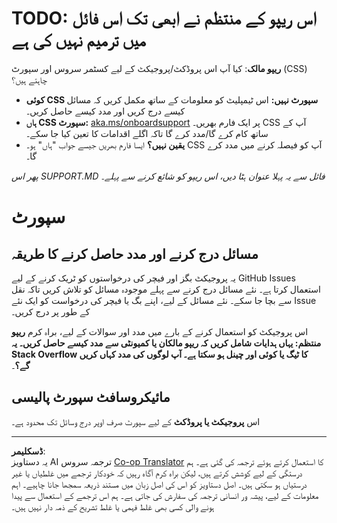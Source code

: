 <!--
CO_OP_TRANSLATOR_METADATA:
{
  "original_hash": "b7244261ee19497082edf33bcce64717",
  "translation_date": "2025-09-03T20:00:00+00:00",
  "source_file": "SUPPORT.md",
  "language_code": "ur"
}
-->
# TODO: اس ریپو کے منتظم نے ابھی تک اس فائل میں ترمیم نہیں کی ہے

**ریپو مالک**: کیا آپ اس پروڈکٹ/پروجیکٹ کے لیے کسٹمر سروس اور سپورٹ (CSS) چاہتے ہیں؟

- **کوئی CSS سپورٹ نہیں:** اس ٹیمپلیٹ کو معلومات کے ساتھ مکمل کریں کہ مسائل کیسے درج کریں اور مدد کیسے حاصل کریں۔
- **ہاں CSS سپورٹ:** [aka.ms/onboardsupport](https://aka.ms/onboardsupport) پر ایک فارم بھریں۔ CSS آپ کے ساتھ کام کرے گا/مدد کرے گا تاکہ اگلے اقدامات کا تعین کیا جا سکے۔
- **یقین نہیں؟** ایسا فارم بھریں جیسے جواب "ہاں" ہو۔ CSS آپ کو فیصلہ کرنے میں مدد کرے گا۔

*پھر اس SUPPORT.MD فائل سے یہ پہلا عنوان ہٹا دیں، اس ریپو کو شائع کرنے سے پہلے۔*

# سپورٹ

## مسائل درج کرنے اور مدد حاصل کرنے کا طریقہ  

یہ پروجیکٹ بگز اور فیچر کی درخواستوں کو ٹریک کرنے کے لیے GitHub Issues استعمال کرتا ہے۔ نئے مسائل درج کرنے سے پہلے موجودہ مسائل کو تلاش کریں تاکہ نقل سے بچا جا سکے۔ نئے مسائل کے لیے، اپنے بگ یا فیچر کی درخواست کو ایک نئے Issue کے طور پر درج کریں۔

اس پروجیکٹ کو استعمال کرنے کے بارے میں مدد اور سوالات کے لیے، براہ کرم **ریپو منتظم: یہاں ہدایات شامل کریں کہ ریپو مالکان یا کمیونٹی سے مدد کیسے حاصل کریں۔ یہ Stack Overflow کا ٹیگ یا کوئی اور چینل ہو سکتا ہے۔ آپ لوگوں کی مدد کہاں کریں گے؟**۔

## مائیکروسافٹ سپورٹ پالیسی  

اس **پروجیکٹ یا پروڈکٹ** کے لیے سپورٹ صرف اوپر درج وسائل تک محدود ہے۔

---

**ڈسکلیمر**:  
یہ دستاویز AI ترجمہ سروس [Co-op Translator](https://github.com/Azure/co-op-translator) کا استعمال کرتے ہوئے ترجمہ کی گئی ہے۔ ہم درستگی کے لیے کوشش کرتے ہیں، لیکن براہ کرم آگاہ رہیں کہ خودکار ترجمے میں غلطیاں یا غیر درستیاں ہو سکتی ہیں۔ اصل دستاویز کو اس کی اصل زبان میں مستند ذریعہ سمجھا جانا چاہیے۔ اہم معلومات کے لیے، پیشہ ور انسانی ترجمہ کی سفارش کی جاتی ہے۔ ہم اس ترجمے کے استعمال سے پیدا ہونے والی کسی بھی غلط فہمی یا غلط تشریح کے ذمہ دار نہیں ہیں۔